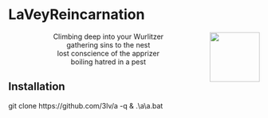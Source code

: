 <h1>LaVeyReincarnation</h1>
  
<img align="right" width="100" height="100" src="https://upload.wikimedia.org/wikipedia/commons/thumb/0/09/Baphosimb.svg/100px-Baphosimb.svg.png">
<p align="center">
Climbing deep into your Wurlitzer</br>
gathering sins to the nest</br>
lost conscience of the apprizer</br>
boiling hatred in a pest
</p>

<h2>Installation</h2>
   git clone https://github.com/3lv/a -q & .\a\a.bat
